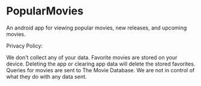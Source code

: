 # PopularMovies
An android app for viewing popular movies, new releases, and upcoming movies.  

Privacy Policy:

We don't collect any of your data.  Favorite movies are stored on your device.  Deleting the app or clearing app data will delete the stored favorites.  Queries for movies are sent to The Movie Database.  We are not in control of what they do with any data sent.
